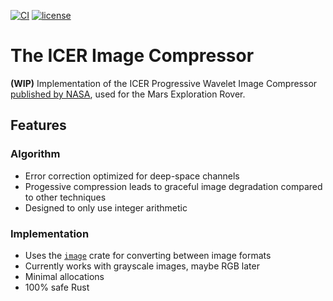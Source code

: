 [![CI](https://github.com/kbujari/icer/actions/workflows/ci.yml/badge.svg)](https://github.com/kbujari/icer/actions/workflows/ci.yml) [![license](https://img.shields.io/github/license/kbujari/icer)](https://opensource.org/licenses/MIT)

# The ICER Image Compressor

**(WIP)** Implementation of the ICER Progressive Wavelet Image Compressor [published by NASA](https://ipnpr.jpl.nasa.gov/progress_report/42-155/155J.pdf), used for the Mars Exploration Rover.

## Features

### Algorithm
- Error correction optimized for deep-space channels
- Progessive compression leads to graceful image degradation compared to other techniques
- Designed to only use integer arithmetic

### Implementation
- Uses the [`image`](https://github.com/image-rs/image) crate for converting between image formats
- Currently works with grayscale images, maybe RGB later
- Minimal allocations
- 100% safe Rust
